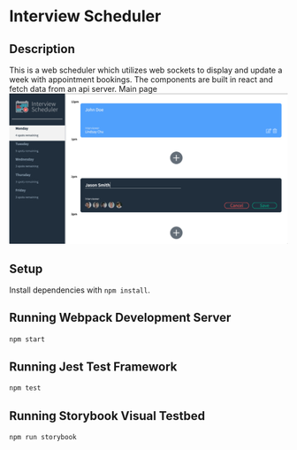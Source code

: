 # Interview Scheduler


## Description

This is a web scheduler which utilizes web sockets to display and update a week with appointment bookings. The components are built in react and fetch data from an api server.
Main page ![main page](https://github.com/kir-/scheduler/blob/master/images/Home%20Screen.png?raw=true)

## Setup

Install dependencies with `npm install`.

## Running Webpack Development Server

```sh
npm start
```

## Running Jest Test Framework

```sh
npm test
```

## Running Storybook Visual Testbed

```sh
npm run storybook
```
